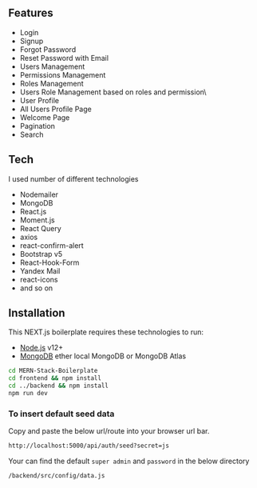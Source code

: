 

## Features

- Login
- Signup
- Forgot Password
- Reset Password with Email
- Users Management
- Permissions Management
- Roles Management
- Users Role Management based on roles and permission\
- User Profile
- All Users Profile Page
- Welcome Page
- Pagination
- Search

## Tech

I used number of different technologies

- Nodemailer
- MongoDB
- React.js
- Moment.js
- React Query
- axios
- react-confirm-alert
- Bootstrap v5
- React-Hook-Form
- Yandex Mail
- react-icons
- and so on

## Installation

This NEXT.js boilerplate requires these technologies to run:

- [Node.js](https://nodejs.org/) v12+
- [MongoDB](https://mongodb.com/) ether local MongoDB or MongoDB Atlas

```sh
cd MERN-Stack-Boilerplate
cd frontend && npm install
cd ../backend && npm install
npm run dev
```

### To insert default seed data

Copy and paste the below url/route into your browser url bar.

```sh
http://localhost:5000/api/auth/seed?secret=js
```

Your can find the default `super admin` and `password` in the below directory

```sh
/backend/src/config/data.js
```

